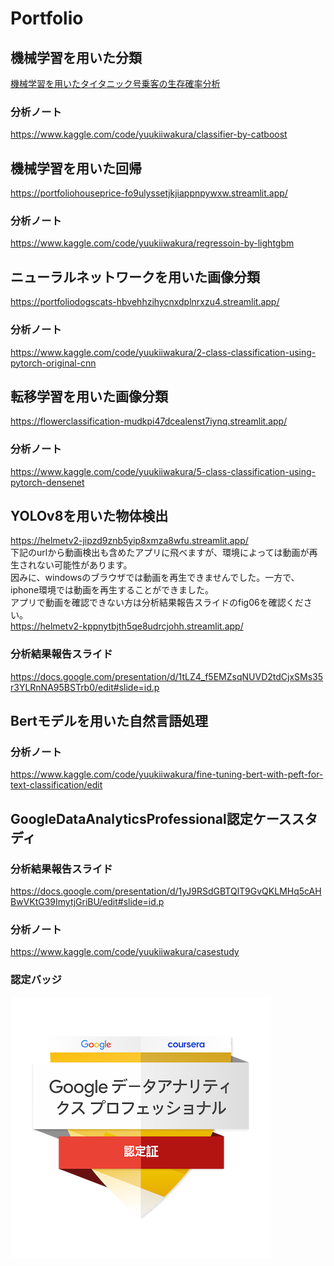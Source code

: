 # Portfolio
## 機械学習を用いた分類
<a href="https://portfoliotitanic-gj5ulajyurszafogejxgzl.streamlit.app/" target="_blank">機械学習を用いたタイタニック号乗客の生存確率分析</a>
### 分析ノート
https://www.kaggle.com/code/yuukiiwakura/classifier-by-catboost 


## 機械学習を用いた回帰
https://portfoliohouseprice-fo9ulyssetjkjiappnpywxw.streamlit.app/  
### 分析ノート 
https://www.kaggle.com/code/yuukiiwakura/regressoin-by-lightgbm  


## ニューラルネットワークを用いた画像分類
https://portfoliodogscats-hbvehhzihycnxdplnrxzu4.streamlit.app/  
### 分析ノート
https://www.kaggle.com/code/yuukiiwakura/2-class-classification-using-pytorch-original-cnn  


## 転移学習を用いた画像分類
https://flowerclassification-mudkpi47dcealenst7iynq.streamlit.app/  
### 分析ノート
https://www.kaggle.com/code/yuukiiwakura/5-class-classification-using-pytorch-densenet  

## YOLOv8を用いた物体検出
https://helmetv2-jipzd9znb5yip8xmza8wfu.streamlit.app/  
下記のurlから動画検出も含めたアプリに飛べますが、環境によっては動画が再生されない可能性があります。  
因みに、windowsのブラウザでは動画を再生できませんでした。一方で、iphone環境では動画を再生することができました。  
アプリで動画を確認できない方は分析結果報告スライドのfig06を確認ください。  
https://helmetv2-kppnytbjth5qe8udrcjohh.streamlit.app/  
### 分析結果報告スライド
https://docs.google.com/presentation/d/1tLZ4_f5EMZsqNUVD2tdCjxSMs35r3YLRnNA95BSTrb0/edit#slide=id.p

## Bertモデルを用いた自然言語処理
### 分析ノート
https://www.kaggle.com/code/yuukiiwakura/fine-tuning-bert-with-peft-for-text-classification/edit


## GoogleDataAnalyticsProfessional認定ケーススタディ
### 分析結果報告スライド
https://docs.google.com/presentation/d/1yJ9RSdGBTQlT9GvQKLMHq5cAHBwVKtG39ImytjGriBU/edit#slide=id.p
### 分析ノート
https://www.kaggle.com/code/yuukiiwakura/casestudy  
### 認定バッジ
<a href="https://www.credly.com/badges/a39e18db-7d5b-49a8-b266-4d47a473af6c/public_url">
  <img src="./badge.png" alt="認定バッジ">
</a>






<!--
**gan0606/gan0606** is a ✨ _special_ ✨ repository because its `README.md` (this file) appears on your GitHub profile.

Here are some ideas to get you started:

- 🔭 I’m currently working on ...
- 🌱 I’m currently learning ...
- 👯 I’m looking to collaborate on ...
- 🤔 I’m looking for help with ...
- 💬 Ask me about ...
- 📫 How to reach me: ...
- 😄 Pronouns: ...
- ⚡ Fun fact: ...
-->
